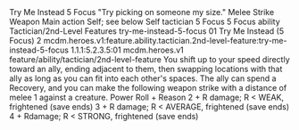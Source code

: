 <ability>
  <name>Try Me Instead</name>
  <cost>5 Focus</cost>
  <flavor>&quot;Try picking on someone my size.&quot;</flavor>
  <keywords>
    <keyword>Melee</keyword>
    <keyword>Strike</keyword>
    <keyword>Weapon</keyword>
  </keywords>
  <type>Main action</type>
  <distance>Self; see below</distance>
  <target>Self</target>
  <metadata>
    <class>tactician</class>
    <cost>5 Focus</cost>
    <cost_amount>5</cost_amount>
    <cost_resource>Focus</cost_resource>
    <feature_type>ability</feature_type>
    <file_dpath>Tactician/2nd-Level Features</file_dpath>
    <item_id>try-me-instead-5-focus</item_id>
    <item_index>01</item_index>
    <item_name>Try Me Instead (5 Focus)</item_name>
    <level>2</level>
    <scc>mcdm.heroes.v1:feature.ability.tactician.2nd-level-feature:try-me-instead-5-focus</scc>
    <scdc>1.1.1:5.2.3.5:01</scdc>
    <source>mcdm.heroes.v1</source>
    <type>feature/ability/tactician/2nd-level-feature</type>
  </metadata>
  <effects>
    <effect type="mundane">You shift up to your speed directly toward an ally, ending adjacent to them, then swapping locations with that ally as long as you can fit into each other&apos;s spaces. The ally can spend a Recovery, and you can make the following weapon strike with a distance of melee 1 against a creature.</effect>
    <effect type="roll">
      <roll>Power Roll + Reason</roll>
      <t1>2 + R damage; R &lt; WEAK, frightened (save ends)</t1>
      <t2>3 + R damage; R &lt; AVERAGE, frightened (save ends)</t2>
      <t3>4 + Rdamage; R &lt; STRONG, frightened (save ends)</t3>
    </effect>
  </effects>
</ability>
